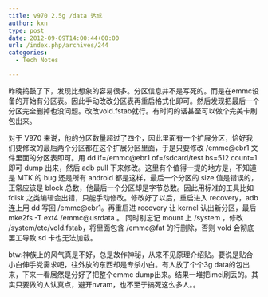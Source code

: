 ```yaml
---
title: v970 2.5g /data 达成
author: kxn
type: post
date: 2012-09-09T14:00:44+00:00
url: /index.php/archives/244
categories:
  - Tech Notes

---
```

昨晚捣鼓了下，发现比想象的容易很多。分区信息并不是写死的。而是在emmc设备的开始有分区表。因此手动改改分区表再重启格式化即可。然后发现把最后一个分区完全删掉也没问题。改改vold.fstab就行。有时间的话甚至可以做个完美卡刷包出来。

对于 V970 来说，他的分区数量超过了四个，因此里面有一个扩展分区，恰好我们要修改的最后两个分区都在这个扩展分区里面，于是只要修改 /emmc@ebr1 文件里面的分区表即可。用 dd if=/emmc@ebr1 of=/sdcard/test bs=512 count=1 即可 dump 出来，然后 adb pull 下来修改。这里有个值得一提的地方是，不知道是 MTK 的 bug 还是所有 android 都是这样，最后一个分区的 size 值是错误的，正常应该是 block 总数，他最后一个分区却是字节总数。因此用标准的工具比如 fdisk 之类编辑会出错，只能手动修改。修改好了以后，重启进入 recovery，adb 连上用 dd 写回 /emmc@ebr1。再重启进 recovery 让 kernel 认出新分区，最后 mke2fs -T ext4 /emmc@usrdata 。 同时别忘记 mount 上 /system ，修改 /system/etc/vold.fstab，将里面包含 /emmc@fat 的行删除，否则 vold 会彻底罢工导致 sd 卡也无法加载。

btw:神族上的风气真是不好，总是故作神秘，从来不见原理介绍贴。要说是贴合小白伸手党需求吧，往外放的东西却是专杀小白。有人放了个个3g data的包出来，下来一看居然是分好了把整个emmc dump出来。结果一堆把imei刷丢的。其实只要做的人认真点，避开nvram，也不至于搞死这么多人。。